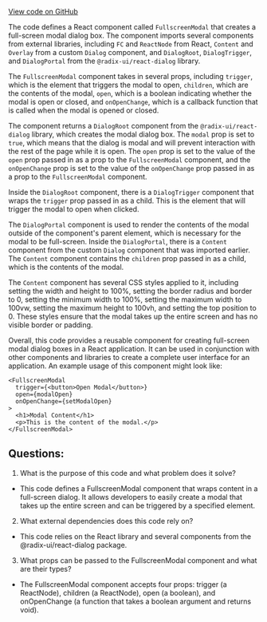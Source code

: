 [View code on GitHub](zoo-labs/zoo/blob/master/app/components/common/FullscreenModal.tsx)

The code defines a React component called `FullscreenModal` that creates a full-screen modal dialog box. The component imports several components from external libraries, including `FC` and `ReactNode` from React, `Content` and `Overlay` from a custom `Dialog` component, and `DialogRoot`, `DialogTrigger`, and `DialogPortal` from the `@radix-ui/react-dialog` library.

The `FullscreenModal` component takes in several props, including `trigger`, which is the element that triggers the modal to open, `children`, which are the contents of the modal, `open`, which is a boolean indicating whether the modal is open or closed, and `onOpenChange`, which is a callback function that is called when the modal is opened or closed.

The component returns a `DialogRoot` component from the `@radix-ui/react-dialog` library, which creates the modal dialog box. The `modal` prop is set to `true`, which means that the dialog is modal and will prevent interaction with the rest of the page while it is open. The `open` prop is set to the value of the `open` prop passed in as a prop to the `FullscreenModal` component, and the `onOpenChange` prop is set to the value of the `onOpenChange` prop passed in as a prop to the `FullscreenModal` component.

Inside the `DialogRoot` component, there is a `DialogTrigger` component that wraps the `trigger` prop passed in as a child. This is the element that will trigger the modal to open when clicked.

The `DialogPortal` component is used to render the contents of the modal outside of the component's parent element, which is necessary for the modal to be full-screen. Inside the `DialogPortal`, there is a `Content` component from the custom `Dialog` component that was imported earlier. The `Content` component contains the `children` prop passed in as a child, which is the contents of the modal.

The `Content` component has several CSS styles applied to it, including setting the width and height to 100%, setting the border radius and border to 0, setting the minimum width to 100%, setting the maximum width to 100vw, setting the maximum height to 100vh, and setting the top position to 0. These styles ensure that the modal takes up the entire screen and has no visible border or padding.

Overall, this code provides a reusable component for creating full-screen modal dialog boxes in a React application. It can be used in conjunction with other components and libraries to create a complete user interface for an application. An example usage of this component might look like:

```
<FullscreenModal
  trigger={<button>Open Modal</button>}
  open={modalOpen}
  onOpenChange={setModalOpen}
>
  <h1>Modal Content</h1>
  <p>This is the content of the modal.</p>
</FullscreenModal>
```
## Questions: 
 1. What is the purpose of this code and what problem does it solve?
- This code defines a FullscreenModal component that wraps content in a full-screen dialog. It allows developers to easily create a modal that takes up the entire screen and can be triggered by a specified element.

2. What external dependencies does this code rely on?
- This code relies on the React library and several components from the @radix-ui/react-dialog package.

3. What props can be passed to the FullscreenModal component and what are their types?
- The FullscreenModal component accepts four props: trigger (a ReactNode), children (a ReactNode), open (a boolean), and onOpenChange (a function that takes a boolean argument and returns void).